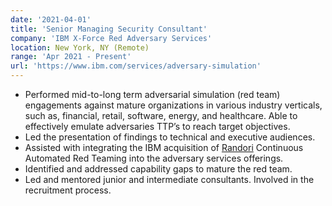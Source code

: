 ```yaml
---
date: '2021-04-01'
title: 'Senior Managing Security Consultant'
company: 'IBM X-Force Red Adversary Services'
location: New York, NY (Remote)
range: 'Apr 2021 - Present'
url: 'https://www.ibm.com/services/adversary-simulation'
---
```


- Performed mid-to-long term adversarial simulation (red team) engagements against mature organizations in various industry verticals, such as, financial, retail, software, energy, and healthcare. Able to effectively emulate adversaries TTP’s to reach target objectives.
- Led the presentation of findings to technical and executive audiences.
- Assisted with integrating the IBM acquisition of [Randori](https://www.randori.com/solutions/cart/) Continuous Automated Red Teaming into the adversary services offerings.
- Identified and addressed capability gaps to mature the red team.
- Led and mentored junior and intermediate consultants. Involved in the recruitment process.
